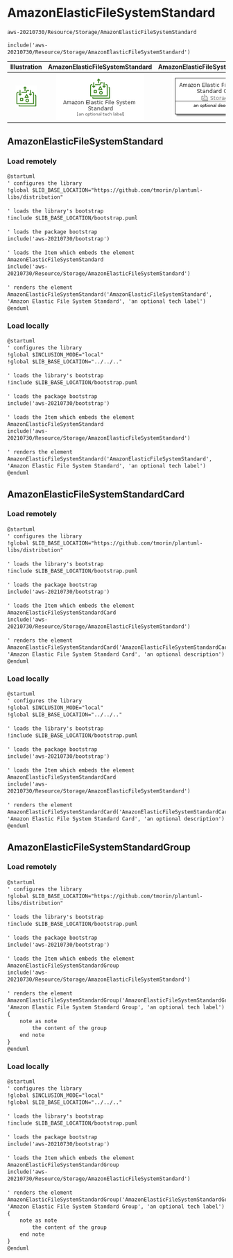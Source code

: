 # AmazonElasticFileSystemStandard


```text
aws-20210730/Resource/Storage/AmazonElasticFileSystemStandard
```

```text
include('aws-20210730/Resource/Storage/AmazonElasticFileSystemStandard')
```



| Illustration | AmazonElasticFileSystemStandard | AmazonElasticFileSystemStandardCard | AmazonElasticFileSystemStandardGroup |
| :---: | :---: | :---: | :---: |
| ![illustration for Illustration](../../../aws-20210730/Resource/Storage/AmazonElasticFileSystemStandard.png) | ![illustration for AmazonElasticFileSystemStandard](../../../aws-20210730/Resource/Storage/AmazonElasticFileSystemStandard.Local.png) | ![illustration for AmazonElasticFileSystemStandardCard](../../../aws-20210730/Resource/Storage/AmazonElasticFileSystemStandardCard.Local.png) | ![illustration for AmazonElasticFileSystemStandardGroup](../../../aws-20210730/Resource/Storage/AmazonElasticFileSystemStandardGroup.Local.png) |




## AmazonElasticFileSystemStandard

### Load remotely
```plantuml
@startuml
' configures the library
!global $LIB_BASE_LOCATION="https://github.com/tmorin/plantuml-libs/distribution"

' loads the library's bootstrap
!include $LIB_BASE_LOCATION/bootstrap.puml

' loads the package bootstrap
include('aws-20210730/bootstrap')

' loads the Item which embeds the element AmazonElasticFileSystemStandard
include('aws-20210730/Resource/Storage/AmazonElasticFileSystemStandard')

' renders the element
AmazonElasticFileSystemStandard('AmazonElasticFileSystemStandard', 'Amazon Elastic File System Standard', 'an optional tech label')
@enduml
```

### Load locally
```plantuml
@startuml
' configures the library
!global $INCLUSION_MODE="local"
!global $LIB_BASE_LOCATION="../../.."

' loads the library's bootstrap
!include $LIB_BASE_LOCATION/bootstrap.puml

' loads the package bootstrap
include('aws-20210730/bootstrap')

' loads the Item which embeds the element AmazonElasticFileSystemStandard
include('aws-20210730/Resource/Storage/AmazonElasticFileSystemStandard')

' renders the element
AmazonElasticFileSystemStandard('AmazonElasticFileSystemStandard', 'Amazon Elastic File System Standard', 'an optional tech label')
@enduml
```

## AmazonElasticFileSystemStandardCard

### Load remotely
```plantuml
@startuml
' configures the library
!global $LIB_BASE_LOCATION="https://github.com/tmorin/plantuml-libs/distribution"

' loads the library's bootstrap
!include $LIB_BASE_LOCATION/bootstrap.puml

' loads the package bootstrap
include('aws-20210730/bootstrap')

' loads the Item which embeds the element AmazonElasticFileSystemStandardCard
include('aws-20210730/Resource/Storage/AmazonElasticFileSystemStandard')

' renders the element
AmazonElasticFileSystemStandardCard('AmazonElasticFileSystemStandardCard', 'Amazon Elastic File System Standard Card', 'an optional description')
@enduml
```

### Load locally
```plantuml
@startuml
' configures the library
!global $INCLUSION_MODE="local"
!global $LIB_BASE_LOCATION="../../.."

' loads the library's bootstrap
!include $LIB_BASE_LOCATION/bootstrap.puml

' loads the package bootstrap
include('aws-20210730/bootstrap')

' loads the Item which embeds the element AmazonElasticFileSystemStandardCard
include('aws-20210730/Resource/Storage/AmazonElasticFileSystemStandard')

' renders the element
AmazonElasticFileSystemStandardCard('AmazonElasticFileSystemStandardCard', 'Amazon Elastic File System Standard Card', 'an optional description')
@enduml
```

## AmazonElasticFileSystemStandardGroup

### Load remotely
```plantuml
@startuml
' configures the library
!global $LIB_BASE_LOCATION="https://github.com/tmorin/plantuml-libs/distribution"

' loads the library's bootstrap
!include $LIB_BASE_LOCATION/bootstrap.puml

' loads the package bootstrap
include('aws-20210730/bootstrap')

' loads the Item which embeds the element AmazonElasticFileSystemStandardGroup
include('aws-20210730/Resource/Storage/AmazonElasticFileSystemStandard')

' renders the element
AmazonElasticFileSystemStandardGroup('AmazonElasticFileSystemStandardGroup', 'Amazon Elastic File System Standard Group', 'an optional tech label') {
    note as note
        the content of the group
    end note
}
@enduml
```

### Load locally
```plantuml
@startuml
' configures the library
!global $INCLUSION_MODE="local"
!global $LIB_BASE_LOCATION="../../.."

' loads the library's bootstrap
!include $LIB_BASE_LOCATION/bootstrap.puml

' loads the package bootstrap
include('aws-20210730/bootstrap')

' loads the Item which embeds the element AmazonElasticFileSystemStandardGroup
include('aws-20210730/Resource/Storage/AmazonElasticFileSystemStandard')

' renders the element
AmazonElasticFileSystemStandardGroup('AmazonElasticFileSystemStandardGroup', 'Amazon Elastic File System Standard Group', 'an optional tech label') {
    note as note
        the content of the group
    end note
}
@enduml
```

